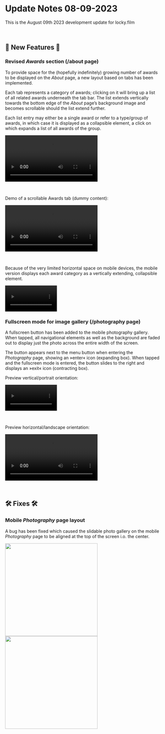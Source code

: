 # Update Notes 08-09-2023

This is the August 09th 2023 development update for locky.film

<br>

## 🚀 New Features 🚀

### Revised *Awards* section (/about page)

To provide space for the (hopefully indefinitely) growing number of awards to be displayed on the *About* page, a new layout based on tabs has been implemented.

Each tab represents a category of awards; clicking on it will bring up a list of all related awards underneath the tab bar. The list extends vertically towards the bottom edge of the *About* page’s background image and becomes scrollable should the list extend further.

Each list entry may either be a single award or refer to a type/group of awards, in which case it is displayed as a collapsible element, a click on which expands a list of all awards of the group.

<video 
  src     ="https://github.com/joh-sch/locky.film-Update-Notes/assets/39758027/6050f103-78ae-41c8-8472-f58ef47e774a" 
  controls="controls" 
  style   ="max-width: 100%;">
</video>

<br>

Demo of a scrollable Awards tab (dummy content):

<video 
  src     ="https://github.com/joh-sch/locky.film-Update-Notes/assets/39758027/fa935ad4-a858-4e20-b88b-153f3adbac0f" 
  controls="controls" 
  style   ="max-width: 100%;">
</video>

<br>

Because of the very limited horizontal space on mobile devices, the mobile version displays each award category as a vertically extending, collapsible element.

<video 
  src     ="https://github.com/joh-sch/locky.film-Update-Notes/assets/39758027/65686657-602b-4026-8a7f-8c01223fb332" 
  controls="controls" 
  style   ="max-width: 33.333%;">
</video>

### Fullscreen mode for image gallery (/photography page)

A fullscreen button has been added to the mobile photography gallery. When tapped, all navigational elements as well as the background are faded out to display just the photo across the entire width of the screen.

The button appears next to the menu button when entering the *Photography* page, showing an »enter« icon (expanding box). When tapped and the fullscreen mode is entered, the button slides to the right and displays an »exit« icon (contracting box).

Preview vertical/portrait orientation:

<video 
  src     ="https://github.com/joh-sch/locky.film-Update-Notes/assets/39758027/0eb6b361-aae6-4aba-bc4b-9d83b72c8508" 
  controls="controls" 
  style   ="max-width: 33.333%;">
</video>

<br>

Preview horizontal/landscape orientation:

<video 
  src     ="https://github.com/joh-sch/locky.film-Update-Notes/assets/39758027/bd8842d4-f9b7-4d87-9ff9-48eaf04108c6" 
  controls="controls" 
  style   ="max-width: 100%;">
</video>

<br>

## 🛠️ Fixes 🛠️

### Mobile *Photography* page layout

A bug has been fixed which caused the slidable photo gallery on the mobile *Photography* page to be aligned at the top of the screen i.o. the center.

<img src="https://github.com/joh-sch/locky.film-Update-Notes/assets/39758027/46ede1eb-044b-4d21-8a3c-03c4007d5fa7" width="300">
<img src="https://github.com/joh-sch/locky.film-Update-Notes/assets/39758027/3d63c456-7000-43a8-a503-7d6cbdce97ba" width="300">
